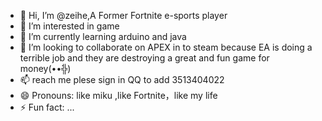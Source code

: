 - 👋 Hi, I’m @zeihe,A Former Fortnite e-sports player 
- 👀 I’m interested in game
- 🌱 I’m currently learning arduino and java
- 💞️ I’m looking to collaborate on APEX in to steam because EA is doing a terrible job and they are destroying a great and fun game for money(••́╬)
- 📫 reach me plese sign in QQ to add 3513404022
- 😄 Pronouns: like miku ,like Fortnite，like my life
- ⚡ Fun fact: ...

<!---
zeihe/zeihe is a ✨ special ✨ repository because its `README.md` (this file) appears on your GitHub profile.
You can click the Preview link to take a look at your changes.
--->
